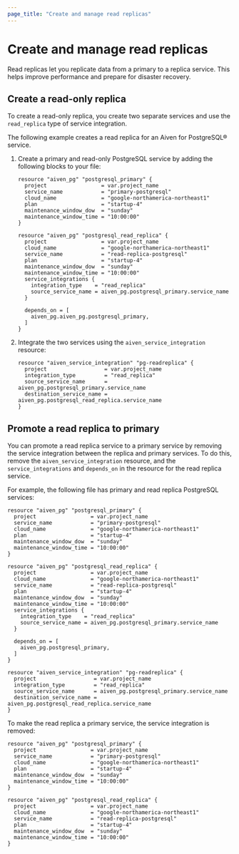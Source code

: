```yaml
---
page_title: "Create and manage read replicas"
---
```


# Create and manage read replicas

Read replicas let you replicate data from a primary to a replica service. This helps
improve performance and prepare for disaster recovery.

## Create a read-only replica

To create a read-only replica, you create two separate services and use the `read_replica` type of service integration.

The following example creates a read replica for an Aiven for PostgreSQL® service.

1. Create a primary and read-only PostgreSQL service by adding the following blocks to your file:

   ```hcl
   resource "aiven_pg" "postgresql_primary" {
     project                 = var.project_name
     service_name            = "primary-postgresql"
     cloud_name              = "google-northamerica-northeast1"
     plan                    = "startup-4"
     maintenance_window_dow  = "sunday"
     maintenance_window_time = "10:00:00"
   }

   resource "aiven_pg" "postgresql_read_replica" {
     project                 = var.project_name
     cloud_name              = "google-northamerica-northeast1"
     service_name            = "read-replica-postgresql"
     plan                    = "startup-4"
     maintenance_window_dow  = "sunday"
     maintenance_window_time = "10:00:00"
     service_integrations {
       integration_type    = "read_replica"
       source_service_name = aiven_pg.postgresql_primary.service_name
     }

     depends_on = [
       aiven_pg.aiven_pg.postgresql_primary,
     ]
   }
   ```

2. Integrate the two services using the `aiven_service_integration` resource:

   ```hcl
   resource "aiven_service_integration" "pg-readreplica" {
     project                  = var.project_name
     integration_type         = "read_replica"
     source_service_name      = aiven_pg.postgresql_primary.service_name
     destination_service_name = aiven_pg.postgresql_read_replica.service_name
   }
   ```

## Promote a read replica to primary

You can promote a read replica service to a primary service by removing the service integration
between the replica and primary services. To do this, remove the `aiven_service_integration` resource,
and the `service_integrations` and `depends_on` in the resource for the read replica service.

For example, the following file has primary and read replica PostgreSQL services:

   ```hcl
   resource "aiven_pg" "postgresql_primary" {
     project                 = var.project_name
     service_name            = "primary-postgresql"
     cloud_name              = "google-northamerica-northeast1"
     plan                    = "startup-4"
     maintenance_window_dow  = "sunday"
     maintenance_window_time = "10:00:00"
   }

   resource "aiven_pg" "postgresql_read_replica" {
     project                 = var.project_name
     cloud_name              = "google-northamerica-northeast1"
     service_name            = "read-replica-postgresql"
     plan                    = "startup-4"
     maintenance_window_dow  = "sunday"
     maintenance_window_time = "10:00:00"
     service_integrations {
       integration_type    = "read_replica"
       source_service_name = aiven_pg.postgresql_primary.service_name
     }

     depends_on = [
       aiven_pg.postgresql_primary,
     ]
   }

   resource "aiven_service_integration" "pg-readreplica" {
     project                  = var.project_name
     integration_type         = "read_replica"
     source_service_name      = aiven_pg.postgresql_primary.service_name
     destination_service_name = aiven_pg.postgresql_read_replica.service_name
   }
   ```

To make the read replica a primary service, the service integration is removed:

   ```hcl
   resource "aiven_pg" "postgresql_primary" {
     project                 = var.project_name
     service_name            = "primary-postgresql"
     cloud_name              = "google-northamerica-northeast1"
     plan                    = "startup-4"
     maintenance_window_dow  = "sunday"
     maintenance_window_time = "10:00:00"
   }

   resource "aiven_pg" "postgresql_read_replica" {
     project                 = var.project_name
     cloud_name              = "google-northamerica-northeast1"
     service_name            = "read-replica-postgresql"
     plan                    = "startup-4"
     maintenance_window_dow  = "sunday"
     maintenance_window_time = "10:00:00"
   }
   ```
